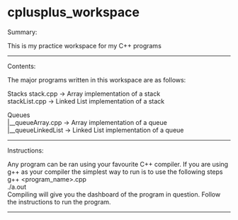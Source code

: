# cplusplus_workspace

Summary:

This is my practice workspace for my C++ programs  
_____________________________________________________________________________________________
Contents:

The major programs written in this workspace are as follows: 

Stacks
stack.cpp -> Array implementation of a stack  
stackList.cpp -> Linked List implementation of a stack

Queues  
|__queueArray.cpp -> Array implementation of a queue  
|__queueLinkedList -> Linked List implementation of a queue  
_____________________________________________________________________________________________
Instructions: 

Any program can be ran using your favourite C++ compiler.
If you are using g++ as your compiler the simplest way to run is to use the following steps  
		g++ <program_name>.cpp  
		./a.out  
Compiling will give you the dashboard of the program in question. Follow the instructions to run the program.  
_____________________________________________________________________________________________
